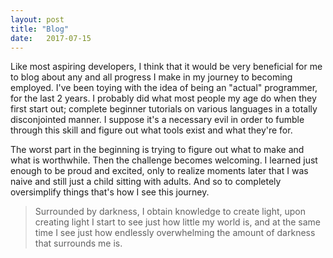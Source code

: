 ```yaml
---
layout: post
title: "Blog"
date:   2017-07-15
---
```


Like most aspiring developers, I think that it would be very beneficial for me to blog about any and all progress I make in my journey to becoming employed.
I've been toying with the idea of being an "actual" programmer, for the last 2 years. I probably did what most people my age do when they first start out; complete beginner tutorials on various languages in a totally disconjointed manner. 
I suppose it's a necessary evil in order to fumble through this skill and figure out what tools exist and what they're for.

The worst part in the beginning is trying to figure out what to make and what is worthwhile. Then the challenge becomes welcoming. I learned just enough to be proud and excited, only to realize moments later that I was naive and still just a child sitting with adults.
And so to completely oversimplify things that's how I see this journey.

>Surrounded by darkness, I obtain knowledge to create light, upon creating light I start to see just how little my world is, and at the same time I see just how endlessly overwhelming the amount of darkness that surrounds me is. 

